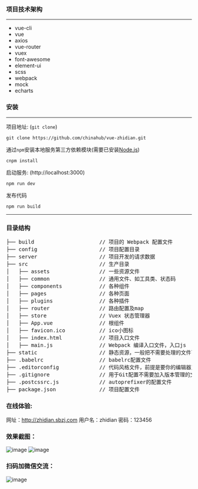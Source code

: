 ### 项目技术架构
***
*  vue-cli
*  vue
*  axios
*  vue-router
*  vuex
*  font-awesome
*  element-ui
*  scss
*  webpack
*  mock
*  echarts

### 安装

***
项目地址: (`git clone`)
```shell
git clone https://github.com/chinahub/vue-zhidian.git
```
通过`npm`安装本地服务第三方依赖模块(需要已安装[Node.js](https://nodejs.org/))

```
cnpm install
```
启动服务: (http://localhost:3000)

```
npm run dev
```
发布代码

```
npm run build
```
***
### 目录结构
<pre>
├── build                     // 项目的 Webpack 配置文件
├── config                    // 项目配置目录
├── server                    // 项目开发的请求数据
├── src                       // 生产目录
│   ├── assets                // 一些资源文件
│   ├── common                // 通用文件、如工具类、状态码
│   ├── components            // 各种组件
│   ├── pages                 // 各种页面
│   ├── plugins               // 各种插件
│   ├── router                // 路由配置及map
│   ├── store                 // Vuex 状态管理器
│   ├── App.vue               // 根组件
│   ├── favicon.ico           // ico小图标
│   ├── index.html            // 项目入口文件
│   ├── main.js               // Webpack 编译入口文件，入口js
├── static                    // 静态资源，一般把不需要处理的文件可以放这里
├── .babelrc                  // babelrc配置文件
├── .editorconfig             // 代码风格文件，前提是要你的编辑器支持
├── .gitignore                // 用于Git配置不需要加入版本管理的文件
├── .postcssrc.js             // autoprefixer的配置文件
├── package.json              // 项目配置文件
</pre>

### 在线体验:
网址：http://zhidian.sbzj.com
用户名：zhidian
密码：123456

### 效果截图：
![image](https://ragonli.com/statics/images/home.png)
![image](https://ragonli.com/statics/images/stock.png)

### 扫码加微信交流：
![image](https://ragonli.com/statics/images/ligang.png)